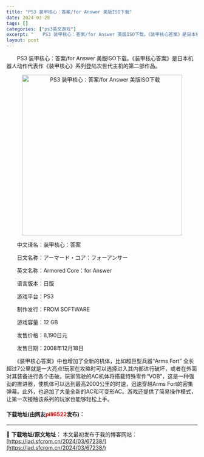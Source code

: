 ```yaml
---
title: "PS3 装甲核心：答案/for Answer 美版ISO下载"
date: 2024-03-28
tags: []
categories: ["ps3英文游戏"]
excerpt: "　　PS3 装甲核心：答案/for Answer 美版ISO下载。《装甲核心答案》是日本机器人动作代表作《装甲核心》系列登陆次世代主机的第二部作品。 　　中文译名：装甲核心：答案 　　日文名称：アーマード・コア：フォーアンサー 　　英文名称：Armored Core：for Answer 　　语言版&hellip;"
layout: post
---
```


 <p>　　PS3 装甲核心：答案/for Answer 美版ISO下载。《装甲核心答案》是日本机器人动作代表作《装甲核心》系列登陆次世代主机的第二部作品。</p> <p align="center"><img align="" border="0" src="https://lad.sfcrom.cn/wp-content/uploads/2024/03/20240328_66051e394fef5.jpg" width="422" alt="PS3 装甲核心：答案/for Answer 美版ISO下载" /></p> <p>　　中文译名：装甲核心：答案</p> <p>　　日文名称：アーマード・コア：フォーアンサー</p> <p>　　英文名称：Armored Core：for Answer</p> <p>　　语言版本：日版</p> <p>　　游戏平台：PS3</p> <p>　　制作发行：FROM SOFTWARE</p> <p>　　游戏容量：12 GB</p> <p>　　发售价格：8,190日元</p> <p>　　发售日期：2008年12月18日</p> <p>　　《装甲核心答案》中也增加了全新的机体，比如超巨型兵器&ldquo;Arms Fort&rdquo; 全长超过7公里就是一大亮点!玩家在攻略时可以选择进入其内部进行破坏，或者在外面对其装备进行各个击破。玩家驾驶的AC机体将搭载特殊零件&ldquo;VOB&rdquo;，这是一种强劲的推进器，使机体可以达到最高2000公里的时速，迅速穿越Arms Fort的密集弹幕。此外，也追加了大量全新的AC和可变形AC。游戏还提供了简易操作模式，让第一次接触该系列的玩家也能够轻松上手。</p> <p><h4>下载地址(由网友<font color="red">pili6522</font>发布)：</h4></p> 

---
📖 **下载地址/原文地址：** 本文最初发布于我的博客网站：[https://lad.sfcrom.cn/2024/03/67238/](https://lad.sfcrom.cn/2024/03/67238/)
